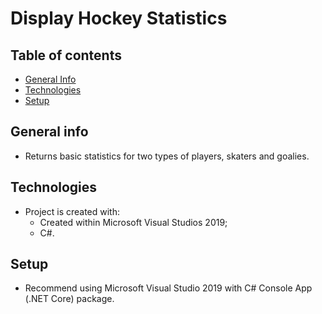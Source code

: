 # Display Hockey Statistics

## Table of contents
* [General Info](#general-info)
* [Technologies](#technologies)
* [Setup](#setup)

## General info
* Returns basic statistics for two types of players, skaters and goalies.

## Technologies
* Project is created with:
	* Created within Microsoft Visual Studios 2019;
	* C#.

## Setup
* Recommend using Microsoft Visual Studio 2019 with C# Console App (.NET Core) package.